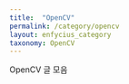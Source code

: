 ```yaml
---
title:  "OpenCV"
permalink: /category/opencv
layout: enfycius_category
taxonomy: OpenCV
---
```


OpenCV 글 모음